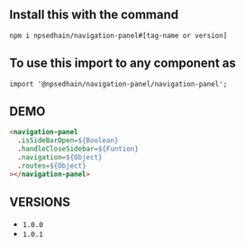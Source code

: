 ## Install this with the command 

```npm i npsedhain/navigation-panel#[tag-name or version]```

## To use this import to any component as

```import '@npsedhain/navigation-panel/navigation-panel';```

## DEMO 

```html
<navigation-panel
  .isSideBarOpen=${Boolean}
  .handleCloseSidebar=${Funtion}
  .navigation=${Object}
  .routes=${Object}
></navigation-panel>
```

## VERSIONS 
- ```1.0.0```
- ```1.0.1```
